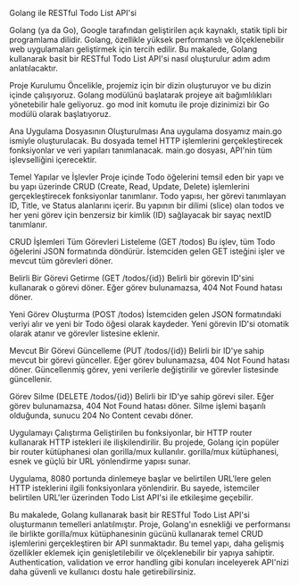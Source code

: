 Golang ile RESTful Todo List API'si

Golang (ya da Go), Google tarafından geliştirilen açık kaynaklı, statik tipli bir programlama dilidir. Golang, özellikle yüksek performanslı ve ölçeklenebilir web uygulamaları geliştirmek için tercih edilir. Bu makalede, Golang kullanarak basit bir RESTful Todo List API'si nasıl oluşturulur adım adım anlatılacaktır.

Proje Kurulumu
Öncelikle, projemiz için bir dizin oluşturuyor ve bu dizin içinde çalışıyoruz. Golang modülünü başlatarak projeye ait bağımlılıkları yönetebilir hale geliyoruz. go mod init komutu ile proje dizinimizi bir Go modülü olarak başlatıyoruz.

Ana Uygulama Dosyasının Oluşturulması
Ana uygulama dosyamız main.go ismiyle oluşturulacak. Bu dosyada temel HTTP işlemlerini gerçekleştirecek fonksiyonlar ve veri yapıları tanımlanacak. main.go dosyası, API'nin tüm işlevselliğini içerecektir.

Temel Yapılar ve İşlevler
Proje içinde Todo öğelerini temsil eden bir yapı ve bu yapı üzerinde CRUD (Create, Read, Update, Delete) işlemlerini gerçekleştirecek fonksiyonlar tanımlanır. Todo yapısı, her görevi tanımlayan ID, Title, ve Status alanlarını içerir. Bu yapının bir dilimi (slice) olan todos ve her yeni görev için benzersiz bir kimlik (ID) sağlayacak bir sayaç nextID tanımlanır.

CRUD İşlemleri
Tüm Görevleri Listeleme (GET /todos)
Bu işlev, tüm Todo öğelerini JSON formatında döndürür. İstemciden gelen GET isteğini işler ve mevcut tüm görevleri döner.

Belirli Bir Görevi Getirme (GET /todos/{id})
Belirli bir görevin ID'sini kullanarak o görevi döner. Eğer görev bulunamazsa, 404 Not Found hatası döner.

Yeni Görev Oluşturma (POST /todos)
İstemciden gelen JSON formatındaki veriyi alır ve yeni bir Todo öğesi olarak kaydeder. Yeni görevin ID'si otomatik olarak atanır ve görevler listesine eklenir.

Mevcut Bir Görevi Güncelleme (PUT /todos/{id})
Belirli bir ID'ye sahip mevcut bir görevi günceller. Eğer görev bulunamazsa, 404 Not Found hatası döner. Güncellenmiş görev, yeni verilerle değiştirilir ve görevler listesinde güncellenir.

Görev Silme (DELETE /todos/{id})
Belirli bir ID'ye sahip görevi siler. Eğer görev bulunamazsa, 404 Not Found hatası döner. Silme işlemi başarılı olduğunda, sunucu 204 No Content cevabı döner.

Uygulamayı Çalıştırma
Geliştirilen bu fonksiyonlar, bir HTTP router kullanarak HTTP istekleri ile ilişkilendirilir. Bu projede, Golang için popüler bir router kütüphanesi olan gorilla/mux kullanılır. gorilla/mux kütüphanesi, esnek ve güçlü bir URL yönlendirme yapısı sunar.

Uygulama, 8080 portunda dinlemeye başlar ve belirtilen URL'lere gelen HTTP isteklerini ilgili fonksiyonlara yönlendirir. Bu sayede, istemciler belirtilen URL'ler üzerinden Todo List API'si ile etkileşime geçebilir.

Bu makalede, Golang kullanarak basit bir RESTful Todo List API'si oluşturmanın temelleri anlatılmıştır. Proje, Golang'ın esnekliği ve performansı ile birlikte gorilla/mux kütüphanesinin gücünü kullanarak temel CRUD işlemlerini gerçekleştiren bir API sunmaktadır. Bu temel yapı, daha gelişmiş özellikler eklemek için genişletilebilir ve ölçeklenebilir bir yapıya sahiptir. Authentication, validation ve error handling gibi konuları inceleyerek API'nizi daha güvenli ve kullanıcı dostu hale getirebilirsiniz.
